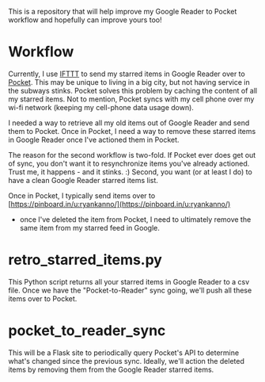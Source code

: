 This is a repository that will help improve my Google Reader to Pocket workflow
and hopefully can improve yours too!

Workflow
========

Currently, I use [IFTTT](http://ifttt.com) to send my starred items in Google 
Reader over to [Pocket](http://getpocket.com/). This may be unique to living 
in a big city, but not having service in the subways stinks. Pocket solves 
this problem by caching the content of all my starred items. Not to mention,
Pocket syncs with my cell phone over my wi-fi network (keeping my cell-phone 
data usage down).

I needed a way to retrieve all my old items out of Google Reader and send them 
to Pocket. Once in Pocket, I need a way to remove these starred items in 
Google Reader once I've actioned them in Pocket.  

The reason for the second workflow is two-fold. If Pocket ever does get out of
sync, you don't want it to resynchronize items you've already actioned. Trust
me, it happens - and it stinks. :)  Second, you want (or at least I do) to 
have a clean Google Reader starred items list.

Once in Pocket, I typically send items over to [https://pinboard.in/u:ryankanno/](https://pinboard.in/u:ryankanno/) 
- once I've deleted the item from Pocket, I need to ultimately remove the 
same item from my starred feed in Google.


retro_starred_items.py
======================

This Python script returns all your starred items in Google Reader to a csv
file.  Once we have the "Pocket-to-Reader" sync going, we'll push all these
items over to Pocket.


pocket_to_reader_sync
=====================

This will be a Flask site to periodically query Pocket's API to determine 
what's changed since the previous sync.  Ideally, we'll action the deleted 
items by removing them from the Google Reader starred items.
